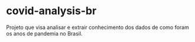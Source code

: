 # covid-analysis-br
Projeto que visa analisar e extrair conhecimento dos dados de como foram os anos de pandemia no Brasil.
